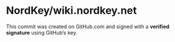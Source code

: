 # NordKey/wiki.nordkey.net

 This commit was created on GitHub.com and signed with a **verified signature** using GitHub’s key.

